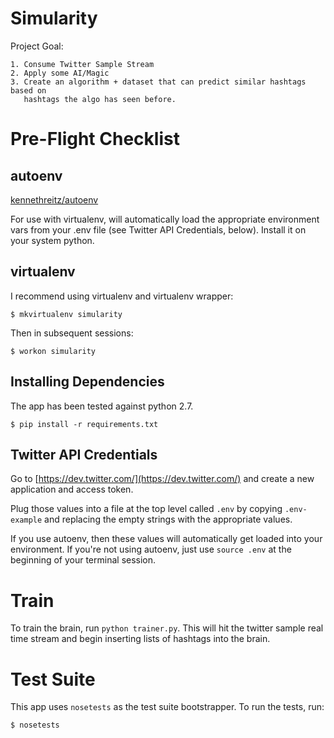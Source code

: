 Simularity
======

Project Goal:

    1. Consume Twitter Sample Stream
    2. Apply some AI/Magic
    3. Create an algorithm + dataset that can predict similar hashtags based on 
       hashtags the algo has seen before.

Pre-Flight Checklist
======

autoenv
---

[kennethreitz/autoenv](https://github.com/kennethreitz/autoenv)

For use with virtualenv, will automatically load the appropriate environment
vars from your .env file (see Twitter API Credentials, below).  Install it
on your system python.

virtualenv
---

I recommend using virtualenv and virtualenv wrapper:

    $ mkvirtualenv simularity

Then in subsequent sessions:

    $ workon simularity


Installing Dependencies
---

The app has been tested against python 2.7.

    $ pip install -r requirements.txt



Twitter API Credentials
---

Go to [https://dev.twitter.com/](https://dev.twitter.com/) and create a
new application and access token.

Plug those values into a file at the top level called `.env` by copying
`.env-example` and replacing the empty strings with the appropriate values.

If you use autoenv, then these values will automatically get loaded into
your environment.  If you're not using autoenv, just use `source .env` at
the beginning of your terminal session.



Train
======

To train the brain, run `python trainer.py`.  This will hit the twitter sample
real time stream and begin inserting lists of hashtags into the brain.


Test Suite
======

This app uses `nosetests` as the test suite bootstrapper.  To run the tests, run:

    $ nosetests

